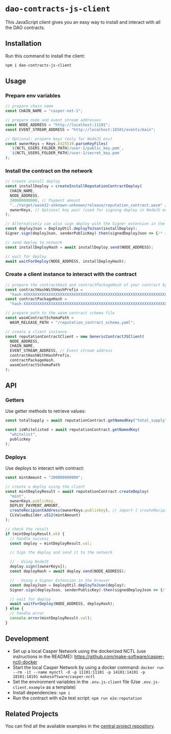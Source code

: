 # `dao-contracts-js-client`

This JavaScript client gives you an easy way to install and interact with all the DAO contracts.

## Installation

Run this command to install the client:

```bash
npm i dao-contracts-js-client
```

## Usage

### Prepare env variables

```ts
// prepare chain name
const CHAIN_NAME = "casper-net-1";

// prepare node and event stream addresses
const NODE_ADDRESS = "http://localhost:11101";
const EVENT_STREAM_ADDRESS = "http://localhost:18101/events/main";

// Optional: prepare keys (only for NodeJS env)
const ownerKeys = Keys.Ed25519.parseKeyFiles(
  `${NCTL_USERS_FOLDER_PATH}/user-1/public_key.pem`,
  `${NCTL_USERS_FOLDER_PATH}/user-1/secret_key.pem`
);
```

### Install the contract on the network

```ts
// create install deploy
const installDeploy = createInstallReputationContractDeploy(
  CHAIN_NAME,
  NODE_ADDRESS,
  200000000000, // Payment amount
  "../target/wasm32-unknown-unknown/release/reputation_contract.wasm" // Path to WASM file
  ownerKeys, // Optional key pair (used for signing deploy in NodeJS env)
);

// Alternatively can also sign deploy with the Signer extension in the browser
const deployJson = DeployUtil.deployToJson(installDeploy);
Signer.sign(deployJson, senderPublicKey).then(signedDeployJson => {/* send deploy */});

// send deploy to network
const installDeployHash = await installDeploy.send(NODE_ADDRESS);

// wait for deploy
await waitForDeploy(NODE_ADDRESS, installDeployHash);
```

### Create a client instance to interact with the contract

```ts
// prepare the contractHash and contractPackageHash of your contract by reading from the network state
const contractHashWithHashPrefix =
  "hash-XXXXXXXXXXXXXXXXXXXXXXXXXXXXXXXXXXXXXXXXXXXXXXXXXXXXXXXXXXXXXXXX";
const contractPackageHash =
  "hash-XXXXXXXXXXXXXXXXXXXXXXXXXXXXXXXXXXXXXXXXXXXXXXXXXXXXXXXXXXXXXXXX";

// prepare path to the wasm contract schema file
const wasmContractSchemaPath =
  WASM_RELEASE_PATH + "/reputation_contract_schema.yaml";

// create a client instance
const reputationContractClient = new GenericContractJSClient(
  NODE_ADDRESS,
  CHAIN_NAME,
  EVENT_STREAM_ADDRESS, // Event stream address
  contractHashWithHashPrefix,
  contractPackageHash,
  wasmContractSchemaPath
);
```

## API

### Getters

Use getter methods to retrieve values:

```ts
const totalSupply = await reputationContract.getNamedKey("total_supply");

const isWhitelisted = await reputationContract.getNamedKey(
  "whitelist",
  publicKey
);
```

### Deploys

Use deploys to interact with contract:

```ts
const mintAmount = "200000000000";

// create a deploy using the client
const mintDeployResult = await reputationContract.createDeploy(
  "mint",
  ownerKeys.publicKey,
  DEPLOY_PAYMENT_AMOUNT,
  createRecipientAddress(ownerKeys.publicKey), // import { createRecipientAddress } from "casper-js-client-helper/dist/helpers/lib";
  CLValueBuilder.u512(mintAmount)
);

// check the result
if (mintDeployResult.ok) {
  // handle success
  const deploy = mintDeployResult.val;

  // Sign the deploy and send it to the network

  // - Using NodeJS
  deploy.sign([ownerKeys]);
  const deployHash = await deploy.send(NODE_ADDRESS);

  // - Using a Signer Extension in the browser
  const deployJson = DeployUtil.deployToJson(deploy);
  Signer.sign(deployJson, senderPublicKey).then(signedDeployJson => {/* send deploy */});

  // wait for deploy
  await waitForDeploy(NODE_ADDRESS, deployHash);  
} else {
  // handle error
  console.error(mintDeployResult.val);
}
```

## Development

- Set up a local Casper Network using the dockerized NCTL (use instructions in the README): <https://github.com/make-software/casper-nctl-docker>
- Start the local Casper Network by using a docker command: `docker run --rm -it --name mynctl -d -p 11101:11101 -p 14101:14101 -p 18101:18101 makesoftware/casper-nctl`
- Set the environment variables in the `.env.js-client` file (Use `.env.js-client.example` as a template)
- Install dependencies: `npm i`
- Run the contract with e2e test script: `npm run e2e:reputation`

## Related Projects

You can find all the available examples in the [central project repository](https://github.com/casper-network/casper-contracts-js-clients).
